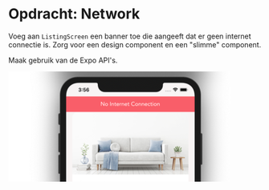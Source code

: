 # Opdracht: Network

Voeg aan `ListingScreen` een banner toe die aangeeft dat er geen internet connectie is.
Zorg voor een design component en een "slimme" component.

Maak gebruik van de Expo API's.

![Network](images/network-1.png)